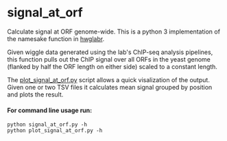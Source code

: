 # signal_at_orf
Calculate signal at ORF genome-wide. This is a python 3 implementation of the namesake function in [hwglabr](https://github.com/hochwagenlab/hwglabr).

Given wiggle data generated using the lab's ChIP-seq analysis pipelines, this function pulls out the ChIP signal over all ORFs in the yeast genome (flanked by half the ORF length on either side) scaled to a constant length.

The [plot_signal_at_orf.py](plot_signal_at_orf.py) script allows a quick visalization of the output. Given one or two TSV files it calculates mean signal grouped by position and plots the result.

#### For command line usage run:
```
python signal_at_orf.py -h
python plot_signal_at_orf.py -h
```

